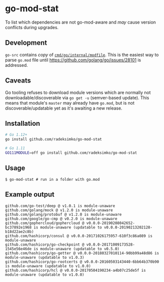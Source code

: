 # go-mod-stat

To list which dependencies are not go-mod-aware and _may_ cause version conflicts during upgrades.

## Development

`go-src` contains _copy_ of [`cmd/go/internal/modfile`](https://github.com/golang/go/tree/master/src/cmd/go/internal/modfile).
This is the easiest way to parse `go.mod` file until https://github.com/golang/go/issues/28101 is addressed.

## Caveats

Go tooling refuses to download module versions which are normally not downloadable/discoverable via `go get -u` (semver-based update).
This means that module's `master` may already have `go.mod`, but is not discoverable/updatable yet as it's awaiting a new release.

## Installation

```sh
# Go 1.12+
go install github.com/radeksimko/go-mod-stat

# Go 1.11
GO111MODULE=off go install github.com/radeksimko/go-mod-stat
```

## Usage

```
$ go-mod-stat # run in a folder with go.mod
```

## Example output

```
github.com/go-test/deep @ v1.0.1 is module-unaware
github.com/golang/mock @ v1.2.0 is module-unaware
github.com/golang/protobuf @ v1.2.0 is module-unaware
github.com/google/go-cmp @ v0.2.0 is module-unaware
github.com/gophercloud/gophercloud @ v0.0.0-20190208042652-bc37892e1968 is module-unaware (updatable to v0.0.0-20190213202128-b18d22ae2c8b)
github.com/hashicorp/consul @ v0.0.0-20171026175957-610f3c86a089 is module-unaware
github.com/hashicorp/go-checkpoint @ v0.0.0-20171009173528-1545e56e46de is module-unaware (updatable to v0.5.0)
github.com/hashicorp/go-getter @ v0.0.0-20180327010114-90bb99a48d86 is module-unaware (updatable to v1.0.3)
github.com/hashicorp/go-rootcerts @ v0.0.0-20160503143440-6bb64b370b90 is module-unaware (updatable to v1.0.0)
github.com/hashicorp/hcl @ v0.0.0-20170504190234-a4b07c25de5f is module-unaware (updatable to v1.0.0)
```

